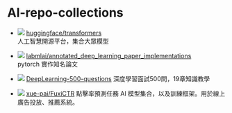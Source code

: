 # AI-repo-collections
- ![](https://img.shields.io/github/stars/huggingface/transformers?style=social)
  [huggingface/transformers](https://github.com/huggingface/transformers)\
  人工智慧開源平台，集合大眾模型
  
- ![](https://img.shields.io/github/stars/labmlai/annotated_deep_learning_paper_implementations?style=social)
  [labmlai/annotated_deep_learning_paper_implementations](https://github.com/labmlai/annotated_deep_learning_paper_implementations)\
  pytorch 實作知名論文
  
- ![](https://img.shields.io/github/stars/scutan90/DeepLearning-500-questions?style=social)
  [DeepLearning-500-questions](https://github.com/scutan90/DeepLearning-500-questions)
  深度學習面試500問，19章知識教學

- ![](https://img.shields.io/github/stars/xue-pai/FuxiCTR?style=social)
  [xue-pai/FuxiCTR](https://github.com/xue-pai/FuxiCTR)
  點擊率預測任務 AI 模型集合，以及訓練框架。用於線上廣告投放、推薦系統。
